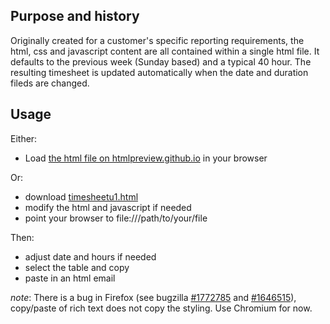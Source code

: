 ## Purpose and history
Originally created for a customer's specific reporting requirements, the html, css and javascript content are all contained within a single html file. It defaults to the previous week (Sunday based) and a typical 40 hour. The resulting timesheet is updated automatically when the date and duration fileds are changed.

## Usage
Either:
- Load [the html file on htmlpreview.github.io](https://htmlpreview.github.io/?https://github.com/dorfsmay/timesheetu1/blob/main/timesheetu1.html) in your browser

Or:
- download [timesheetu1.html](timesheetu1.html)
- modify the html and javascript if needed
- point your browser to file:///path/to/your/file

Then:
- adjust date and hours if needed
- select the table and copy
- paste in an html email

_note_: There is a bug in Firefox (see bugzilla [#1772785](https://bugzilla.mozilla.org/show_bug.cgi?id=1772785) and [#1646515](https://bugzilla.mozilla.org/show_bug.cgi?id=1646515)), copy/paste of rich text does not copy the styling. Use Chromium for now.
